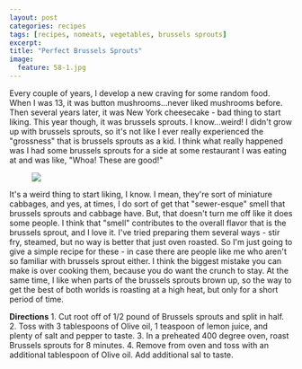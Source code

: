 ```yaml
---
layout: post
categories: recipes
tags: [recipes, nomeats, vegetables, brussels sprouts]
excerpt: 
title: "Perfect Brussels Sprouts"
image:
  feature: 58-1.jpg
---
```


Every couple of years, I develop a new craving for some random food.  When I was 13, it was button mushrooms...never liked mushrooms before.  Then several years later, it was New York cheesecake - bad thing to start liking.  This year though, it was brussels sprouts.  I know...weird!  I didn't grow up with brussels sprouts, so it's not like I ever really experienced the "grossness" that is brussels sprouts as a kid.  I think what really happened was I had some brussels sprouts for a side at some restaurant I was eating at and was like, "Whoa!  These are good!"  

<figure> <img src='/images/58-2.jpg'> </figure>

It's a weird thing to start liking, I know.  I mean, they're sort of miniature cabbages, and yes, at times, I do sort of get that "sewer-esque" smell that brussels sprouts and cabbage have.  But, that doesn't turn me off like it does some people.  I think that "smell" contributes to the overall flavor that is the brussels sprout, and I love it.  I've tried preparing them several ways - stir fry, steamed, but no way is better that just oven roasted. So I'm just going to give a simple recipe for these - in case there are people like me who aren't so familiar with brussels sprout either.  I think the biggest mistake you can make is over cooking them, because you do want the crunch to stay.  At the same time, I like when parts of the brussels sprouts brown up, so the way to get the best of both worlds is roasting at a high heat, but only for a short period of time.     
<section class='recipe'>
<p><strong>Directions</strong>
1. Cut root off of 1/2 pound of Brussels sprouts and split in half.
2. Toss with 3 tablespoons of Olive oil, 1 teaspoon of lemon juice, and plenty of salt and pepper to taste.
3. In a preheated 400 degree oven, roast Brussels sprouts for 8 minutes.
4. Remove from oven and toss with an additional tablespoon of Olive oil.  Add additional sal to taste.</p></section>